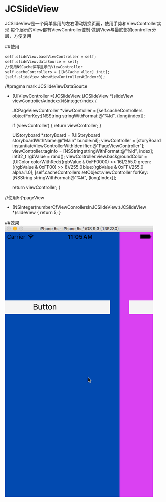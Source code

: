 # JCSlideView
JCSlideView是一个简单易用的左右滑动切换页面，使用手势和ViewController实现
每个展示的View都有ViewController控制
做到View与最底部的controller分层，方便复用

##使用

    self.slideView.baseViewController = self;
    self.slideView.dataSource = self;
    //使用NSCache保存显示的ViewController
    self.cacheControllers = [[NSCache alloc] init];
    [self.slideView showViewControllerAtIndex:0];

/#pragma mark JCSlideViewDataSource

- (UIViewController *)JCSlideView:(JCSlideView *)slideView viewControllerAtIndex:(NSInteger)index {
    
    JCPageViewController *viewController = [self.cacheControllers objectForKey:[NSString stringWithFormat:@"%ld", (long)index]];
    
    if (viewController) {
        return viewController;
    }
    
    UIStoryboard *storyBoard = [UIStoryboard storyboardWithName:@"Main" bundle:nil];
    viewController = [storyBoard instantiateViewControllerWithIdentifier:@"PageViewController"];
    viewController.tagInfo = [NSString stringWithFormat:@"%ld", index];
    int32_t rgbValue = rand();
    viewController.view.backgroundColor = [UIColor colorWithRed:((rgbValue & 0xFF0000) >> 16)/255.0 green:((rgbValue & 0xFF00) >> 8)/255.0 blue:(rgbValue & 0xFF)/255.0 alpha:1.0];
    [self.cacheControllers setObject:viewController forKey:[NSString stringWithFormat:@"%ld", (long)index]];
    
    return viewController;
}

//使用5个pageView
- (NSInteger)numberOfViewConrollersInJCSlideView:(JCSlideView *)slideView {
    return 5;
}

##效果
![image](./JCSlideView.gif)
